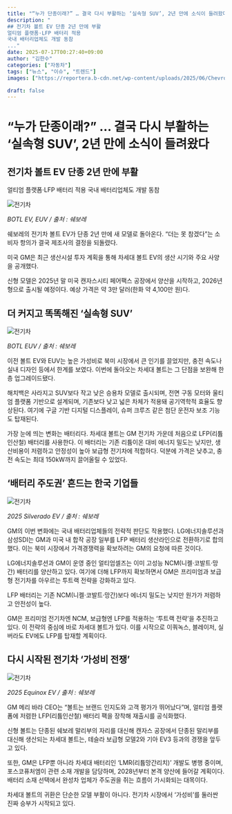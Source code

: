 ```yaml
---
title: "“누가 단종이래?” … 결국 다시 부활하는 ‘실속형 SUV’, 2년 만에 소식이 들려왔다"
description: "
## 전기차 볼트 EV 단종 2년 만에 부활
얼티엄 플랫폼·LFP 배터리 적용
국내 배터리업체도 개발 동참
..."
date: 2025-07-17T00:27:40+09:00
author: "김한수"
categories: ["자동차"]
tags: ["뉴스", "이슈", "트렌드"]
images: ["https://reportera.b-cdn.net/wp-content/uploads/2025/06/Chevrolet-Electric-Vehicle-Bolt-EV-Revival-1024x576.jpg"]

draft: false
---
```


# “누가 단종이래?” … 결국 다시 부활하는 ‘실속형 SUV’, 2년 만에 소식이 들려왔다


## 전기차 볼트 EV 단종 2년 만에 부활
얼티엄 플랫폼·LFP 배터리 적용
국내 배터리업체도 개발 동참


![전기차](https://reportera.b-cdn.net/wp-content/uploads/2025/06/Chevrolet-Electric-Vehicle-Bolt-EV-Revival-1024x576.jpg)

*BOTL EV, EUV / 출처 : 쉐보레*

쉐보레의 전기차 볼트 EV가 단종 2년 만에 새 모델로 돌아온다. “더는 못 참겠다”는 소비자 항의가 결국 제조사의 결정을 되돌렸다.

미국 GM은 최근 생산시설 투자 계획을 통해 차세대 볼트 EV의 생산 시기와 주요 사양을 공개했다.

신형 모델은 2025년 말 미국 캔자스시티 페어팩스 공장에서 양산을 시작하고, 2026년형으로 출시될 예정이다. 예상 가격은 약 3만 달러(한화 약 4,100만 원)다.


## 더 커지고 똑똑해진 ‘실속형 SUV’


![전기차](https://reportera.b-cdn.net/wp-content/uploads/2025/06/Chevrolet-Electric-Vehicle-Bolt-EV-Revival-1-1024x576.jpg)

*BOTL EUV / 출처 : 쉐보레*

이전 볼트 EV와 EUV는 높은 가성비로 북미 시장에서 큰 인기를 끌었지만, 충전 속도나 실내 디자인 등에서 한계를 보였다. 이번에 돌아오는 차세대 볼트는 그 단점을 보완해 한층 업그레이드됐다.

해치백은 사라지고 SUV보다 작고 낮은 승용차 모델로 출시되며, 전면 구동 모터와 울티엄 플랫폼 기반으로 설계되며, 기존보다 낮고 넓은 차체가 적용돼 공기역학적 효율도 향상된다. 여기에 구글 기반 디지털 디스플레이, 슈퍼 크루즈 같은 첨단 운전자 보조 기능도 탑재된다.

가장 눈에 띄는 변화는 배터리다. 차세대 볼트는 GM 전기차 가운데 처음으로 LFP(리튬인산철) 배터리를 사용한다. 이 배터리는 기존 리튬이온 대비 에너지 밀도는 낮지만, 생산비용이 저렴하고 안정성이 높아 보급형 전기차에 적합하다. 덕분에 가격은 낮추고, 충전 속도는 최대 150kW까지 끌어올릴 수 있었다.


## ‘배터리 주도권’ 흔드는 한국 기업들


![전기차](https://reportera.b-cdn.net/wp-content/uploads/2025/06/Chevrolet-Electric-Vehicle-Bolt-EV-Revival-2-1024x576.jpg)

*2025 Silverado EV / 출처 : 쉐보레*

GM의 이번 변화에는 국내 배터리업체들의 전략적 판단도 작용했다. LG에너지솔루션과 삼성SDI는 GM과 미국 내 합작 공장 일부를 LFP 배터리 생산라인으로 전환하기로 합의했다. 이는 북미 시장에서 가격경쟁력을 확보하려는 GM의 요청에 따른 것이다.

LG에너지솔루션과 GM이 운영 중인 얼티엄셀즈는 이미 고성능 NCM(니켈·코발트·망간) 배터리를 양산하고 있다. 여기에 더해 LFP까지 확보하면서 GM은 프리미엄과 보급형 전기차를 아우르는 투트랙 전략을 강화하고 있다.

LFP 배터리는 기존 NCM(니켈·코발트·망간)보다 에너지 밀도는 낮지만 원가가 저렴하고 안전성이 높다.

GM은 프리미엄 전기차엔 NCM, 보급형엔 LFP를 적용하는 ‘투트랙 전략’을 추진하고 있다. 이 전략의 중심에 바로 차세대 볼트가 있다. 이를 시작으로 이쿼녹스, 블레이저, 실버라도 EV에도 LFP를 탑재할 계획이다.


## 다시 시작된 전기차 ‘가성비 전쟁’


![전기차](https://reportera.b-cdn.net/wp-content/uploads/2025/06/Chevrolet-Electric-Vehicle-Bolt-EV-Revival-3-1024x576.jpg)

*2025 Equinox EV / 출처 : 쉐보레*

GM 메리 바라 CEO는 “볼트는 브랜드 인지도와 고객 평가가 뛰어났다”며, 얼티엄 플랫폼에 저렴한 LFP(리튬인산철) 배터리 팩을 장착해 재출시를 공식화했다.

신형 볼트는 단종된 쉐보레 말리부의 자리를 대신해 캔자스 공장에서 단종된 말리부를 대신해 생산되는 차세대 볼트는, 테슬라 보급형 모델2와 기아 EV3 등과의 경쟁을 앞두고 있다.

또한, GM은 LFP뿐 아니라 차세대 배터리인 ‘LMR(리튬망간리치)’ 개발도 병행 중이며, 포스코퓨처엠이 관련 소재 개발을 담당하며, 2028년부터 본격 양산에 들어갈 계획이다. 배터리 소재 선택에서 완성차 업체가 주도권을 쥐는 흐름이 가시화되는 대목이다.

차세대 볼트의 귀환은 단순한 모델 부활이 아니다. 전기차 시장에서 ‘가성비’를 둘러싼 진짜 승부가 시작되고 있다.
